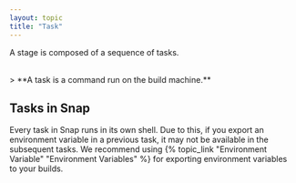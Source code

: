 ```yaml
---
layout: topic
title: "Task"
---
```


A stage is composed of a sequence of tasks.

<br/>
> **A task is a command run on the build machine.**

<br/>

## Tasks in Snap

Every task in Snap runs in its own shell. Due to this, if you export an environment variable in a previous task, it may not be available in the subsequent tasks.
We recommend using {% topic_link "Environment Variable" "Environment Variables" %} for exporting environment variables to your builds.
